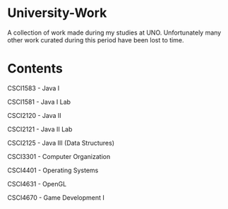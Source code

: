 # University-Work

A collection of work made during my studies at UNO. Unfortunately many other work curated during this period have been lost to time.

# Contents

CSCI1583 - Java I

CSCI1581 - Java I Lab

CSCI2120 - Java II

CSCI2121 - Java II Lab

CSCI2125 - Java III (Data Structures)

CSCI3301 - Computer Organization

CSCI4401 - Operating Systems

CSCI4631 - OpenGL

CSCI4670 - Game Development I

